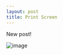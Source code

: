 ```yaml
---
layout: post
title: Print Screen
---
```

New post! 

![image](https://user-images.githubusercontent.com/48948997/55549485-44df8480-56d6-11e9-963f-e0f24bc6b1db.png)

